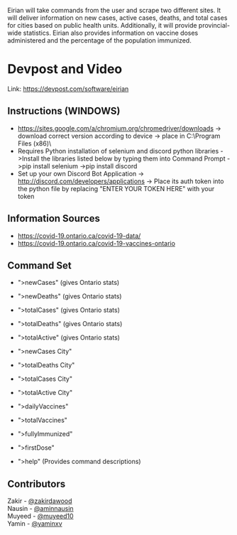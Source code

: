 Eirian will take commands from the user and scrape two different sites. It will deliver information on new cases, active cases, deaths, and total cases for cities based on public health units. Additionally, it will provide provincial-wide statistics. Eirian also provides information on vaccine doses administered and the percentage of the population immunized.

# Devpost and Video 
Link: https://devpost.com/software/eirian

## **Instructions (WINDOWS)** 
- https://sites.google.com/a/chromium.org/chromedriver/downloads
          -> download correct version according to device
          -> place in C:\Program Files (x86)\
- Requires Python installation of selenium and discord python libraries
          ->Install the libraries listed below by typing them into Command Prompt
          ->pip install selenium
          ->pip install discord
- Set up your own Discord Bot Application
          -> http://discord.com/developers/applications
          -> Place its auth token into the python file by replacing "ENTER YOUR TOKEN HERE" with your token


## **Information Sources**
- https://covid-19.ontario.ca/covid-19-data/
- https://covid-19.ontario.ca/covid-19-vaccines-ontario

## **Command Set**
- ">newCases" (gives Ontario stats)
- ">newDeaths" (gives Ontario stats)
- ">totalCases" (gives Ontario stats)
- ">totalDeaths" (gives Ontario stats)
- ">totalActive" (gives Ontario stats)

- ">newCases City"
- ">totalDeaths City"
- ">totalCases City"
- ">totalActive City"

- ">dailyVaccines"
- ">totalVaccines"
- ">fullyImmunized"
- ">firstDose"

- ">help" (Provides command descriptions)

## **Contributors**
Zakir - [@zakirdawood](https://github.com/zakirdawood)  
Nausin - [@aminnausin](https://github.com/aminnausin)  
Muyeed - [@muyeed10](https://github.com/muyeed10)  
Yamin - [@yaminxv](https://github.com/yaminxv)  
